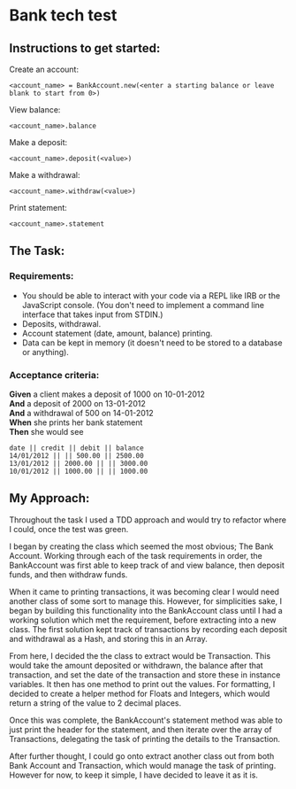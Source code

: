 # Bank tech test

## Instructions to get started:

Create an account:

```
<account_name> = BankAccount.new(<enter a starting balance or leave blank to start from 0>)
```

View balance:

```
<account_name>.balance
```

Make a deposit:

```
<account_name>.deposit(<value>)
```

Make a withdrawal:

```
<account_name>.withdraw(<value>)
```

Print statement:

```
<account_name>.statement
```

## The Task:

### Requirements:

* You should be able to interact with your code via a REPL like IRB or the JavaScript console.  (You don't need to implement a command line interface that takes input from STDIN.)
* Deposits, withdrawal.
* Account statement (date, amount, balance) printing.
* Data can be kept in memory (it doesn't need to be stored to a database or anything).

### Acceptance criteria:

**Given** a client makes a deposit of 1000 on 10-01-2012  
**And** a deposit of 2000 on 13-01-2012  
**And** a withdrawal of 500 on 14-01-2012  
**When** she prints her bank statement  
**Then** she would see

```
date || credit || debit || balance
14/01/2012 || || 500.00 || 2500.00
13/01/2012 || 2000.00 || || 3000.00
10/01/2012 || 1000.00 || || 1000.00
```

## My Approach:

Throughout the task I used a TDD approach and would try to refactor where I could, once the test was green.

I began by creating the class which seemed the most obvious; The Bank Account. Working through each of the task requirements in order, the BankAccount was first able to keep track of and view balance, then deposit funds, and then withdraw funds.

When it came to printing transactions, it was becoming clear I would need another class of some sort to manage this. However, for simplicities sake, I began by building this functionality into the BankAccount class until I had a working solution which met the requirement, before extracting into a new class.  The first solution kept track of transactions by recording each deposit and withdrawal as a Hash, and storing this in an Array.

From here, I decided the the class to extract would be Transaction. This would take the amount deposited or withdrawn, the balance after that transaction, and set the date of the transaction and store these in instance variables. It then has one method to print out the values. For formatting, I decided to create a helper method for Floats and Integers, which would return a string of the value to 2 decimal places.

Once this was complete, the BankAccount's statement method was able to just print the header for the statement, and then iterate over the array of Transactions, delegating the task of printing the details to the Transaction.

After further thought, I could go onto extract another class out from both Bank Account and Transaction, which would manage the task of printing. However for now, to keep it simple, I have decided to leave it as it is.
